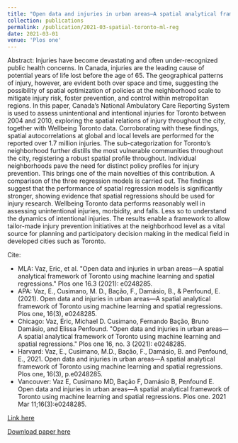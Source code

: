 ```yaml
---
title: "Open data and injuries in urban areas—A spatial analytical framework of Toronto using machine learning and spatial regressions"
collection: publications
permalink: /publication/2021-03-spatial-toronto-ml-reg
date: 2021-03-01
venue: 'Plos one'
---
```


Abstract: Injuries have become devastating and often under-recognized public health concerns. In Canada, injuries are the leading cause of potential years of life lost before the age of 65. The geographical patterns of injury, however, are evident both over space and time, suggesting the possibility of spatial optimization of policies at the neighborhood scale to mitigate injury risk, foster prevention, and control within metropolitan regions. In this paper, Canada’s National Ambulatory Care Reporting System is used to assess unintentional and intentional injuries for Toronto between 2004 and 2010, exploring the spatial relations of injury throughout the city, together with Wellbeing Toronto data. Corroborating with these findings, spatial autocorrelations at global and local levels are performed for the reported over 1.7 million injuries. The sub-categorization for Toronto’s neighborhood further distills the most vulnerable communities throughout the city, registering a robust spatial profile throughout. Individual neighborhoods pave the need for distinct policy profiles for injury prevention. This brings one of the main novelties of this contribution. A comparison of the three regression models is carried out. The findings suggest that the performance of spatial regression models is significantly stronger, showing evidence that spatial regressions should be used for injury research. Wellbeing Toronto data performs reasonably well in assessing unintentional injuries, morbidity, and falls. Less so to understand the dynamics of intentional injuries. The results enable a framework to allow tailor-made injury prevention initiatives at the neighborhood level as a vital source for planning and participatory decision making in the medical field in developed cities such as Toronto.


Cite:
  * MLA: Vaz, Eric, et al. "Open data and injuries in urban areas—A spatial analytical framework of Toronto using machine learning and spatial regressions." Plos one 16.3 (2021): e0248285.
  * APA: Vaz, E., Cusimano, M. D., Bação, F., Damásio, B., & Penfound, E. (2021). Open data and injuries in urban areas—A spatial analytical framework of Toronto using machine learning and spatial regressions. Plos one, 16(3), e0248285.
  * Chicago: Vaz, Eric, Michael D. Cusimano, Fernando Bação, Bruno Damásio, and Elissa Penfound. "Open data and injuries in urban areas—A spatial analytical framework of Toronto using machine learning and spatial regressions." Plos one 16, no. 3 (2021): e0248285.
  * Harvard: Vaz, E., Cusimano, M.D., Bação, F., Damásio, B. and Penfound, E., 2021. Open data and injuries in urban areas—A spatial analytical framework of Toronto using machine learning and spatial regressions. Plos one, 16(3), p.e0248285.
  * Vancouver: Vaz E, Cusimano MD, Bação F, Damásio B, Penfound E. Open data and injuries in urban areas—A spatial analytical framework of Toronto using machine learning and spatial regressions. Plos one. 2021 Mar 11;16(3):e0248285.


[Link here](https://journals.plos.org/plosone/article?id=10.1371/journal.pone.0248285)

[Download paper here](http://lucasadoims.github.io/files/2021-03-spatial-toronto-ml-reg.pdf)

